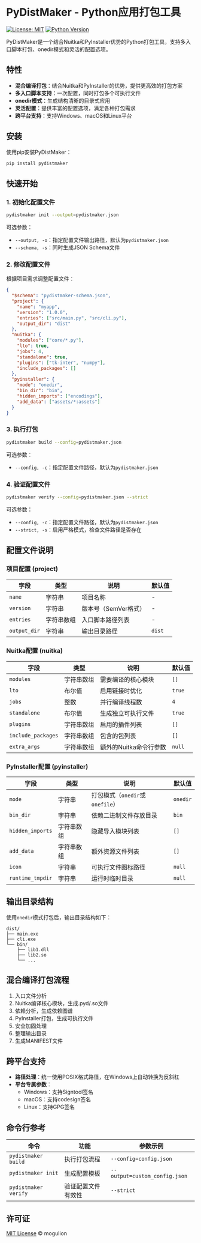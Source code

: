 # PyDistMaker - Python应用打包工具

[![License: MIT](https://img.shields.io/badge/License-MIT-blue.svg)](https://opensource.org/licenses/MIT)
[![Python Version](https://img.shields.io/badge/python-3.11%2B-blue)](https://www.python.org/)

PyDistMaker是一个结合Nuitka和PyInstaller优势的Python打包工具，支持多入口脚本打包、onedir模式和灵活的配置选项。

## 特性

- **混合编译打包**：结合Nuitka和PyInstaller的优势，提供更高效的打包方案
- **多入口脚本支持**：一次配置，同时打包多个可执行文件
- **onedir模式**：生成结构清晰的目录式应用
- **灵活配置**：提供丰富的配置选项，满足各种打包需求
- **跨平台支持**：支持Windows、macOS和Linux平台

## 安装

使用pip安装PyDistMaker：

```bash
pip install pydistmaker
```

## 快速开始

### 1. 初始化配置文件

```bash
pydistmaker init --output=pydistmaker.json
```

可选参数：
- `--output, -o`：指定配置文件输出路径，默认为`pydistmaker.json`
- `--schema, -s`：同时生成JSON Schema文件

### 2. 修改配置文件

根据项目需求调整配置文件：

```json
{
  "$schema": "pydistmaker-schema.json",
  "project": {
    "name": "myapp",
    "version": "1.0.0",
    "entries": ["src/main.py", "src/cli.py"],
    "output_dir": "dist"
  },
  "nuitka": {
    "modules": ["core/*.py"],
    "lto": true,
    "jobs": 4,
    "standalone": true,
    "plugins": ["tk-inter", "numpy"],
    "include_packages": []
  },
  "pyinstaller": {
    "mode": "onedir",
    "bin_dir": "bin",
    "hidden_imports": ["encodings"],
    "add_data": ["assets/*:assets"]
  }
}
```

### 3. 执行打包

```bash
pydistmaker build --config=pydistmaker.json
```

可选参数：
- `--config, -c`：指定配置文件路径，默认为`pydistmaker.json`

### 4. 验证配置文件

```bash
pydistmaker verify --config=pydistmaker.json --strict
```

可选参数：
- `--config, -c`：指定配置文件路径，默认为`pydistmaker.json`
- `--strict, -s`：启用严格模式，检查文件路径是否存在

## 配置文件说明

### 项目配置 (project)

| 字段 | 类型 | 说明 | 默认值 |
|------|------|------|--------|
| `name` | 字符串 | 项目名称 | - |
| `version` | 字符串 | 版本号（SemVer格式） | - |
| `entries` | 字符串数组 | 入口脚本路径列表 | - |
| `output_dir` | 字符串 | 输出目录路径 | `dist` |

### Nuitka配置 (nuitka)

| 字段 | 类型 | 说明 | 默认值 |
|------|------|------|--------|
| `modules` | 字符串数组 | 需要编译的核心模块 | `[]` |
| `lto` | 布尔值 | 启用链接时优化 | `true` |
| `jobs` | 整数 | 并行编译线程数 | `4` |
| `standalone` | 布尔值 | 生成独立可执行文件 | `true` |
| `plugins` | 字符串数组 | 启用的插件列表 | `[]` |
| `include_packages` | 字符串数组 | 包含的包列表 | `[]` |
| `extra_args` | 字符串数组 | 额外的Nuitka命令行参数 | `null` |

### PyInstaller配置 (pyinstaller)

| 字段 | 类型 | 说明 | 默认值 |
|------|------|------|--------|
| `mode` | 字符串 | 打包模式（`onedir`或`onefile`） | `onedir` |
| `bin_dir` | 字符串 | 依赖二进制文件存放目录 | `bin` |
| `hidden_imports` | 字符串数组 | 隐藏导入模块列表 | `[]` |
| `add_data` | 字符串数组 | 额外资源文件列表 | `[]` |
| `icon` | 字符串 | 可执行文件图标路径 | `null` |
| `runtime_tmpdir` | 字符串 | 运行时临时目录 | `null` |

## 输出目录结构

使用`onedir`模式打包后，输出目录结构如下：

```
dist/
├── main.exe
├── cli.exe
└── bin/
    ├── lib1.dll
    ├── lib2.so
    └── ...
```

## 混合编译打包流程

1. 入口文件分析
2. Nuitka编译核心模块，生成.pyd/.so文件
3. 依赖分析，生成依赖图谱
4. PyInstaller打包，生成可执行文件
5. 安全加固处理
6. 整理输出目录
7. 生成MANIFEST文件

## 跨平台支持

- **路径处理**：统一使用POSIX格式路径，在Windows上自动转换为反斜杠
- **平台专属参数**：
  - Windows：支持Signtool签名
  - macOS：支持codesign签名
  - Linux：支持GPG签名

## 命令行参考

| 命令 | 功能 | 参数示例 |
|------|------|----------|
| `pydistmaker build` | 执行打包流程 | `--config=config.json` |
| `pydistmaker init` | 生成配置模板 | `--output=custom_config.json` |
| `pydistmaker verify` | 验证配置文件有效性 | `--strict` |

## 许可证

[MIT License](LICENSE) © mogulion